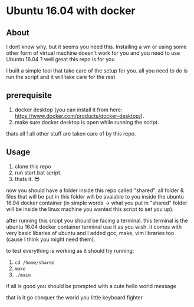 # Ubuntu 16.04 with docker

## About

I dont know why. but it seems you need this.
Installing a vm or using some other form of virtual machine doesn't work for you and you need to use Ubuntu 16.04 ?
well great this repo is for you

I built a simple tool that take care of the setup for you.
all you need to do is run the script and it will take care for the rest


## prerequisite

1. docker desktop (you can install it from here: <https://www.docker.com/products/docker-desktop/>).
2. make sure docker desktop is open while running the script.

thats all ! all other stuff are taken care of by this repo.

## Usage

1. clone this repo
2. run start.bat script.
3. thats it. :sunglasses:

now you should have a folder inside this repo called "shared".
all folder & files that will be put in this folder will be avaiable to you inside the ubuntu 16.04 docker container (in simple words -> what you put in "shared" folder will be inside the linux machine you wanted this script to set you up).

after running this srcipt you should be facing a terminal.
this terminal is the ubuntu 16.04 docker container terminal use it as you wish.
it comes with very basic libaries of ubuntu and I added gcc, make, vim libraries too (cause I think you might need them).

to test everything is working as it should try running: 

1. `cd /home/shared`
2. `make`
3. `./main`

if all is good you should be prompted with a cute hello world message

that is it go conquer the world you little keyboard fighter
